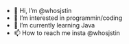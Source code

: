 - 👋 Hi, I’m @whosjstin
- 👀 I’m interested in programmin/coding
- 🌱 I’m currently learning Java
- 📫 How to reach me insta @whosjstin
